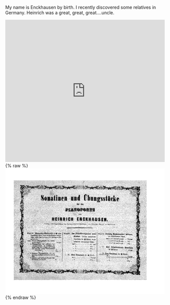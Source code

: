 My name is Enckhausen by birth.  I recently discovered some relatives in Germany.  Heinrich was a great, great, great....uncle.
&nbsp;

<iframe width="100%" height="450" scrolling="no" frameborder="no" src="https://w.soundcloud.com/player/?url=https%3A//api.soundcloud.com/tracks/312971230&amp;auto_play=false&amp;hide_related=false&amp;show_comments=true&amp;show_user=true&amp;show_reposts=false&amp;visual=true"></iframe>
{% raw %}
&nbsp;
<img src="/assets/images/enckhausen.png" alt="">{% endraw %}


